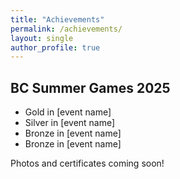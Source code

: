 ```yaml
---
title: "Achievements"
permalink: /achievements/
layout: single
author_profile: true
---
```


## BC Summer Games 2025
- Gold in [event name]
- Silver in [event name]
- Bronze in [event name]
- Bronze in [event name]

Photos and certificates coming soon!
